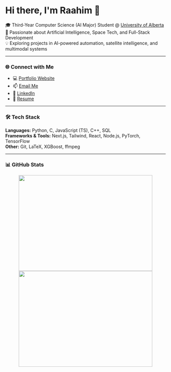 # Hi there, I'm Raahim 👋  

🎓 Third-Year Computer Science (AI Major) Student @ [University of Alberta](https://www.ualberta.ca/)  
🚀 Passionate about Artificial Intelligence, Space Tech, and Full-Stack Development  
💡 Exploring projects in AI-powered automation, satellite intelligence, and multimodal systems  

---

### 🌐 Connect with Me  
- 💻 [Portfolio Website](https://yourwebsite.com)  
- 📫 [Email Me](mailto:raahim24@gmail.com)  
- 💼 [LinkedIn](https://linkedin.com/in/yourlinkedin)  
- 📄 [Resume](https://yourresume.com)  

---

### 🛠️ Tech Stack  
**Languages:** Python, C, JavaScript (TS), C++, SQL  
**Frameworks & Tools:** Next.js, Tailwind, React, Node.js, PyTorch, TensorFlow  
**Other:** Git, LaTeX, XGBoost, ffmpeg  

---

### 📊 GitHub Stats

<p align="center">
  <img width="420" height = "300" src="https://github-readme-stats.vercel.app/api?username=Raahim24&show_icons=true&theme=radical&count_private=true&hide_title=true&rank_icon=github" />
  <img width="420" height = "300" src="https://github-readme-stats.vercel.app/api/top-langs/?username=Raahim24&layout=compact&theme=radical&hide=Jupyter%20Notebook,HTML&langs_count=8&card_width=420&custom_title=Languages%20(Top%20Repos)" />
</p>


